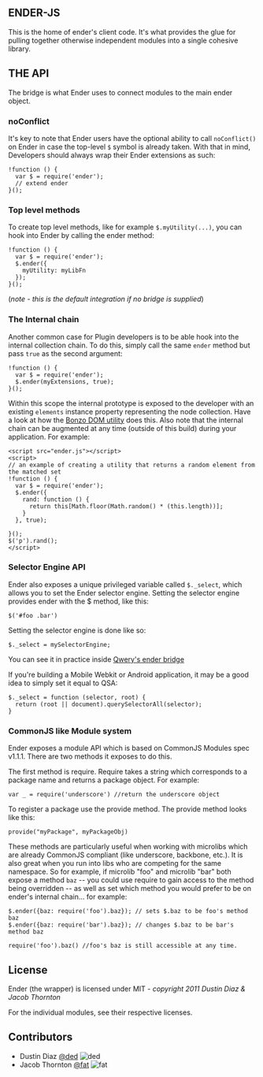 ENDER-JS
--------

This is the home of ender's client code. It's what provides the glue for pulling together otherwise independent modules into a single cohesive library.

THE API
-------
The bridge is what Ender uses to connect modules to the main ender object.

<h3>noConflict</h3>

It's key to note that Ender users have the optional ability to call <code>noConflict()</code> on Ender in case the top-level <code>$</code> symbol is already taken. With that in mind, Developers should always wrap their Ender extensions as such:

    !function () {
      var $ = require('ender');
      // extend ender
    }();

<h3>Top level methods</h3>

To create top level methods, like for example <code>$.myUtility(...)</code>, you can hook into Ender by calling the ender method:

    !function () {
      var $ = require('ender');
      $.ender({
        myUtility: myLibFn
      });
    }();

(*note - this is the default integration if no bridge is supplied*)

<h3>The Internal chain</h3>

Another common case for Plugin developers is to be able hook into the internal collection chain. To do this, simply call the same <code>ender</code> method but pass <code>true</code> as the second argument:

    !function () {
      var $ = require('ender');
      $.ender(myExtensions, true);
    }();

Within this scope the internal prototype is exposed to the developer with an existing <code>elements</code> instance property representing the node collection. Have a look at how the [Bonzo DOM utility](https://github.com/ded/bonzo/blob/master/src/ender.js) does this. Also note that the internal chain can be augmented at any time (outside of this build) during your application. For example:

    <script src="ender.js"></script>
    <script>
    // an example of creating a utility that returns a random element from the matched set
    !function () {
      var $ = require('ender');
      $.ender({
        rand: function () {
          return this[Math.floor(Math.random() * (this.length))];
        }
      }, true);

    }();
    $('p').rand();
    </script>

<h3>Selector Engine API</h3>

Ender also exposes a unique privileged variable called <code>$._select</code>, which allows you to set the Ender selector engine. Setting the selector engine provides ender with the $ method, like this:

    $('#foo .bar')

Setting the selector engine is done like so:

    $._select = mySelectorEngine;

You can see it in practice inside [Qwery's ender bridge](https://github.com/ded/qwery/blob/master/src/ender.js)

If you're building a Mobile Webkit or Android application, it may be a good idea to simply set it equal to QSA:

    $._select = function (selector, root) {
      return (root || document).querySelectorAll(selector);
    }

<h3>CommonJS like Module system</h3>

Ender exposes a module API which is based on CommonJS Modules spec v1.1.1. There are two methods it exposes to do this.

The first method is require. Require takes a string which corresponds to a package name and returns a package object. For example:


    var _ = require('underscore') //return the underscore object

To register a package use the provide method. The provide method looks like this:

    provide("myPackage", myPackageObj)

These methods are particularly useful when working with microlibs which are already CommonJS compliant (like underscore, backbone, etc.). It is also great when you run into libs who are competing for the same namespace. So for example, if microlib "foo" and microlib "bar" both expose a method <code>baz</code> -- you could use require to gain access to the method being overridden -- as well as set which method you would prefer to be on ender's internal chain... for example:

    $.ender({baz: require('foo').baz}); // sets $.baz to be foo's method baz
    $.ender({baz: require('bar').baz}); // changes $.baz to be bar's method baz

    require('foo').baz() //foo's baz is still accessible at any time.

License
-------
Ender (the wrapper) is licensed under MIT - *copyright 2011 Dustin Diaz & Jacob Thornton*

For the individual modules, see their respective licenses.

Contributors
------------

* Dustin Diaz
  [@ded](https://github.com/ded/ender.js/commits/master?author=ded)
  ![ded](http://a2.twimg.com/profile_images/1115320538/ded.png)
  <div class="clear"></div>
* Jacob Thornton
  [@fat](https://github.com/ded/ender.js/commits/master?author=fat)
  ![fat](http://a1.twimg.com/profile_images/1213187079/eightbit-e3950b2f-24ee-4b03-9e1f-7e13c4cd9a68.png)
  <div class="clear"></div>